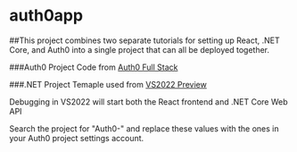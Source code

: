 # auth0app

##This project combines two separate tutorials for setting up React, .NET Core, and Auth0 into a single project that can all be deployed together.

###Auth0 Project Code from [Auth0 Full Stack](https://developer.auth0.com/resources/code-samples/full-stack/hello-world/basic-access-control/spa/react-javascript/aspnet-core-csharp)

###.NET Project Temaple used from [VS2022 Preview](https://learn.microsoft.com/en-us/visualstudio/javascript/tutorial-asp-net-core-with-react?view=vs-2022)

Debugging in VS2022 will start both the React frontend and .NET Core Web API

Search the project for "Auth0-" and replace these values with the ones in your Auth0 project settings account.

